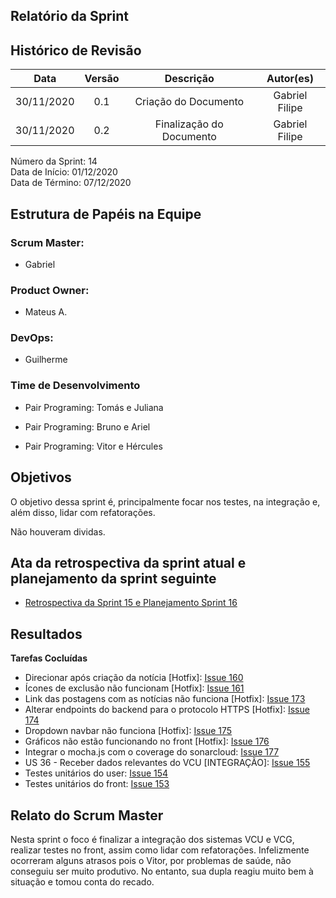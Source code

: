 ## Relatório da Sprint

## Histórico de Revisão

|   Data   |  Versão  |        Descrição       |          Autor(es)          |
|:--------:|:--------:|:----------------------:|:---------------------------:|
|30/11/2020|   0.1    | Criação do Documento        |   Gabriel Filipe   |
|30/11/2020|   0.2    | Finalização do Documento        |   Gabriel Filipe   |

Número da Sprint: 14 <br>
Data de Início:  01/12/2020 <br>
Data de Término: 07/12/2020 <br>

## Estrutura de Papéis na Equipe

### Scrum Master:
- Gabriel

### Product Owner:
- Mateus A.

### DevOps:
- Guilherme


### Time de Desenvolvimento

- Pair Programing: Tomás e Juliana
  

- Pair Programing: Bruno e Ariel
  

- Pair Programing: Vitor e Hércules


## Objetivos

O objetivo dessa sprint é, principalmente focar nos testes, na integração e, além disso, lidar com refatorações.

Não houveram dividas.


## Ata da retrospectiva da sprint atual e planejamento da sprint seguinte

- [Retrospectiva da Sprint 15 e Planejamento Sprint 16](https://github.com/fga-eps-mds/2020.1-Grupo6/issues/193)


## Resultados

**Tarefas Cocluídas** 

- Direcionar após criação da notícia [Hotfix]:  [Issue 160](https://github.com/fga-eps-mds/2020.1-Grupo6/issues/160)
- Ícones de exclusão não funcionam [Hotfix]:  [Issue 161](https://github.com/fga-eps-mds/2020.1-Grupo6/issues/161)
- Link das postagens com as notícias não funciona [Hotfix]:  [Issue 173](https://github.com/fga-eps-mds/2020.1-Grupo6/issues/173)
- Alterar endpoints do backend para o protocolo HTTPS [Hotfix]:  [Issue 174](https://github.com/fga-eps-mds/2020.1-Grupo6/issues/174)
- Dropdown navbar não funciona [Hotfix]:  [Issue 175](https://github.com/fga-eps-mds/2020.1-Grupo6/issues/175)
- Gráficos não estão funcionando no front [Hotfix]:  [Issue 176](https://github.com/fga-eps-mds/2020.1-Grupo6/issues/176)
- Integrar o mocha.js com o coverage do sonarcloud:  [Issue 177](https://github.com/fga-eps-mds/2020.1-Grupo6/issues/177)
- US 36 - Receber dados relevantes do VCU [INTEGRAÇÃO]:  [Issue 155](https://github.com/fga-eps-mds/2020.1-Grupo6/issues/155)
- Testes unitários do user:  [Issue 154](https://github.com/fga-eps-mds/2020.1-Grupo6/issues/154)
- Testes unitários do front:  [Issue 153](https://github.com/fga-eps-mds/2020.1-Grupo6/issues/153)


## Relato do Scrum Master

Nesta sprint o foco é finalizar a integração dos sistemas VCU e VCG, realizar testes no front, assim como lidar com refatorações. Infelizmente ocorreram alguns atrasos pois o Vitor, por problemas de saúde, não conseguiu ser muito produtivo. No entanto, sua dupla reagiu muito bem à situação e tomou conta do recado.